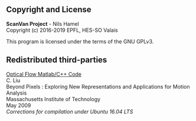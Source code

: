 ## Copyright and License

**ScanVan Project** - Nils Hamel <br >
Copyright (c) 2016-2019 EPFL, HES-SO Valais

This program is licensed under the terms of the GNU GPLv3.

## Redistributed third-parties

[Optical Flow Matlab/C++ Code](https://people.csail.mit.edu/celiu/OpticalFlow/) <br />
C. Liu <br />
Beyond Pixels : Exploring New Representations and Applications for Motion Analysis <br />
Massachusetts Institute of Technology <br />
May 2009 <br />
_Corrections for compilation under Ubuntu 16.04 LTS_

